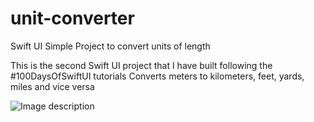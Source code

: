 # unit-converter
Swift UI Simple Project to convert units of length

This is the second Swift UI project that I have built following the #100DaysOfSwiftUI tutorials
Converts meters to kilometers, feet, yards, miles and vice versa


![Image description](https://cathalfarrell.com/repo-images/unitconverter.png)
